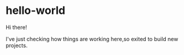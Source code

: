 # hello-world

Hi there!

I've just checking how things are working here,so exited to build new projects.

